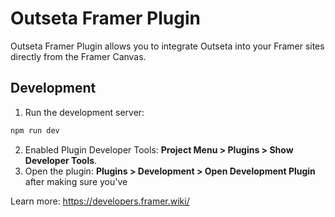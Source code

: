 # Outseta Framer Plugin

Outseta Framer Plugin allows you to integrate Outseta into your Framer sites directly from the Framer Canvas.

## Development

1. Run the development server:

```bash
npm run dev
```

2. Enabled Plugin Developer Tools: **Project Menu > Plugins > Show Developer Tools**.
3. Open the plugin: **Plugins > Development > Open Development Plugin** after making sure you've

Learn more: https://developers.framer.wiki/

